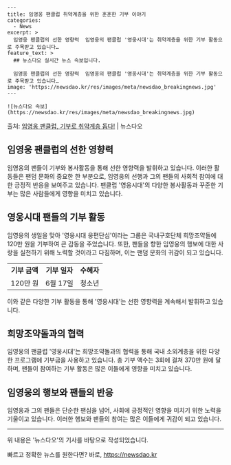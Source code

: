     ---
    title: 임영웅 팬클럽 취약계층을 위한 훈훈한 기부 이야기
    categories:
      - News
    excerpt: >
      임영웅 팬클럽의 선한 영향력  임영웅의 팬클럽 '영웅시대'는 취약계층을 위한 기부 활동으로 주목받고 있습니다…
    feature_text: >
      ## 뉴스다오 실시간 뉴스 속보입니다.
    
      임영웅 팬클럽의 선한 영향력  임영웅의 팬클럽 '영웅시대'는 취약계층을 위한 기부 활동으로 주목받고 있습니다…
    image: 'https://newsdao.kr/res/images/meta/newsdao_breakingnews.jpg'
    ---
    
    ![뉴스다오 속보](https://newsdao.kr/res/images/meta/newsdao_breakingnews.jpg)

<p>출처: <a href="https://newsdao.kr/4395" rel="dofollow">임영웅 팬클럽, 기부로 취약계층 돕다!</a> | 뉴스다오</p>

<h2>임영웅 팬클럽의 선한 영향력</h2>
<p data-ke-size="size16">임영웅의 팬들이 기부와 봉사활동을 통해 선한 영향력을 발휘하고 있습니다. 이러한 활동들은 팬덤 문화의 중요한 한 부분으로, 임영웅의 선행과 그의 팬들의 사회적 참여에 대한 긍정적 반응을 보여주고 있습니다. 팬클럽 '영웅시대'의 다양한 봉사활동과 꾸준한 기부는 많은 사람들에게 영향을 미치고 있습니다.</p>

<h2>영웅시대 팬들의 기부 활동</h2>
<p data-ke-size="size16">임영웅의 생일을 맞아 '영웅시대 웅편단심'이라는 그룹은 국내구호단체 희망조약돌에 120만 원을 기부하여 큰 감동을 주었습니다. 또한, 팬들을 향한 임영웅의 행보에 대한 사랑을 실천하기 위해 노력할 것이라고 다짐하며, 이는 팬덤 문화의 귀감이 되고 있습니다.</p>

<table>
	<tr>
		<td style="text-align: center; height: 17px;"><b>기부 금액</b></td>
		<td style="text-align: center; height: 17px;"><b>기부 일자</b></td>
		<td style="text-align: center; height: 17px;"><b>수혜자</b></td>
	</tr>
	<tr>
		<td style="text-align: center; height: 17px;">120만 원</td>
		<td style="text-align: center; height: 17px;">6월 17일</td>
		<td style="text-align: center; height: 17px;">청소년</td>
	</tr>
</table>
<p data-ke-size="size16">이와 같은 다양한 기부 활동을 통해 '영웅시대'는 선한 영향력을 계속해서 발휘하고 있습니다.</p>

<h2>희망조약돌과의 협력</h2>
<p data-ke-size="size16">임영웅의 팬클럽 '영웅시대'는 희망조약돌과의 협력을 통해 국내 소외계층을 위한 다양한 프로그램에 기부금을 사용하고 있습니다. 총 기부 액수는 3회에 걸쳐 370만 원에 달하며, 팬들이 참여하는 기부 활동은 많은 이들에게 영향을 미치고 있습니다.</p>

<h2>임영웅의 행보와 팬들의 반응</h2>
<p data-ke-size="size16">임영웅과 그의 팬들은 단순한 팬심을 넘어, 사회에 긍정적인 영향을 미치기 위한 노력을 기울이고 있습니다. 이러한 행보와 팬들의 참여는 많은 이들에게 귀감이 되고 있습니다.</p>

<hr>
<p data-ke-size="size16">위 내용은 '뉴스다오'의 기사를 바탕으로 작성되었습니다.</p> 

빠르고 정확한 뉴스를 원한다면? 바로, <a href="https://newsdao.kr" rel="dofollow">https://newsdao.kr</a>


    

